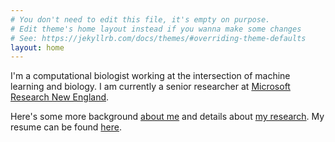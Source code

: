 ```yaml
---
# You don't need to edit this file, it's empty on purpose.
# Edit theme's home layout instead if you wanna make some changes
# See: https://jekyllrb.com/docs/themes/#overriding-theme-defaults
layout: home
---
```

I'm a computational biologist working at the intersection of machine learning and biology.  I am currently a senior researcher at [Microsoft Research New England](https://www.microsoft.com/en-us/research/lab/microsoft-research-new-england/).

Here's some more background [about me](/about) and details about [my research](/research). My resume can be found [here](https://github.com/yangkky/resume/blob/master/KKY_cv.pdf).